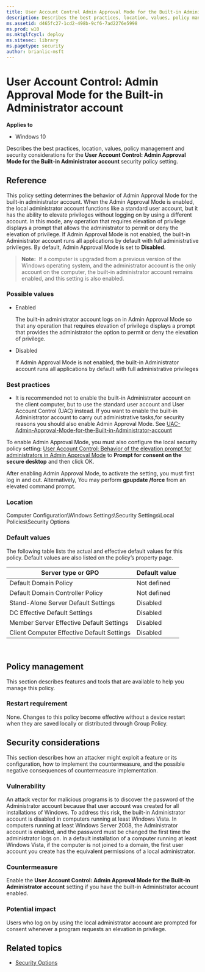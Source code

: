 ```yaml
---
title: User Account Control Admin Approval Mode for the Built-in Administrator account (Windows 10)
description: Describes the best practices, location, values, policy management and security considerations for the User Account Control Admin Approval Mode for the Built-in Administrator account security policy setting.
ms.assetid: d465fc27-1cd2-498b-9cf6-7ad2276e5998
ms.prod: w10
ms.mktglfcycl: deploy
ms.sitesec: library
ms.pagetype: security
author: brianlic-msft
---
```


# User Account Control: Admin Approval Mode for the Built-in Administrator account
**Applies to**
-   Windows 10

Describes the best practices, location, values, policy management and security considerations for the **User Account Control: Admin Approval Mode for the Built-in Administrator account** security policy setting.

## Reference

This policy setting determines the behavior of Admin Approval Mode for the built-in administrator account.
When the Admin Approval Mode is enabled, the local administrator account functions like a standard user account, but it has the ability to elevate privileges without logging on by using a different account. In this mode, any operation that requires elevation of privilege displays a prompt that allows the administrator to permit or deny the elevation of privilege. If Admin Approval Mode is not enabled, the built-in Administrator account runs all applications by default with full administrative privileges. By default, Admin Approval Mode is set to **Disabled**.

>**Note:**  If a computer is upgraded from a previous version of the Windows operating system, and the administrator account is the only account on the computer, the built-in administrator account remains enabled, and this setting is also enabled.
 
### Possible values

-   Enabled

    The built-in administrator account logs on in Admin Approval Mode so that any operation that requires elevation of privilege displays a prompt that provides the administrator the option to permit or deny the elevation of privilege.

-   Disabled

    If Admin Approval Mode is not enabled, the built-in Administrator account runs all applications by default with full administrative privileges

### Best practices

-   It is recommended not to enable the built-in Administrator account on the client computer, but to use the standard user account and User Account Control (UAC) instead. If you want to enable the built-in Administrator account to carry out administrative tasks,for security reasons you should also enable Admin Approval Mode. See
[UAC-Admin-Approval-Mode-for-the-Built-in-Administrator-account](https://docs.microsoft.com/en-us/windows/device-security/security-policy-settings/user-account-control-admin-approval-mode-for-the-built-in-administrator-account)

To enable Admin Approval Mode, you must also configure the local security policy setting: [User Account Control: Behavior of the elevation prompt for administrators in Admin Approval Mode](https://docs.microsoft.com/en-us/windows/device-security/security-policy-settings/user-account-control-behavior-of-the-elevation-prompt-for-administrators-in-admin-approval-mode) to **Prompt for consent on the secure desktop** and then click OK.

After enabling Admin Approval Mode, to activate the setting, you must first log in and out. Alternatively, You may perform **gpupdate /force** from an elevated command prompt. 

### Location

Computer Configuration\\Windows Settings\\Security Settings\\Local Policies\\Security Options

### Default values

The following table lists the actual and effective default values for this policy. Default values are also listed on the policy’s property page.

| Server type or GPO | Default value |
| - | - |
| Default Domain Policy| Not defined|
| Default Domain Controller Policy | Not defined| 
| Stand-Alone Server Default Settings | Disabled| 
| DC Effective Default Settings | Disabled| 
| Member Server Effective Default Settings | Disabled| 
| Client Computer Effective Default Settings | Disabled| 
 
## Policy management

This section describes features and tools that are available to help you manage this policy.

### Restart requirement

None. Changes to this policy become effective without a device restart when they are saved locally or distributed through Group Policy.

## Security considerations

This section describes how an attacker might exploit a feature or its configuration, how to implement the countermeasure, and the possible negative consequences of countermeasure implementation.

### Vulnerability

 An attack vector for malicious programs is to discover the password of the Administrator account because that user account was created for all installations of Windows. To address this risk, the built-in Administrator account is disabled in computers running at least Windows Vista. In computers running at least Windows Server 2008, the Administrator account is enabled, and the password must be changed the first time the administrator logs on. In a default installation of a computer running at least Windows Vista, if the computer is not joined to a domain, the first user account you create has the equivalent permissions of a local administrator.

### Countermeasure

Enable the **User Account Control: Admin Approval Mode for the Built-in Administrator account** setting if you have the built-in Administrator account enabled.

### Potential impact

Users who log on by using the local administrator account are prompted for consent whenever a program requests an elevation in privilege.
## Related topics

- [Security Options](/windows/device-security/security-policy-settings/security-options)
